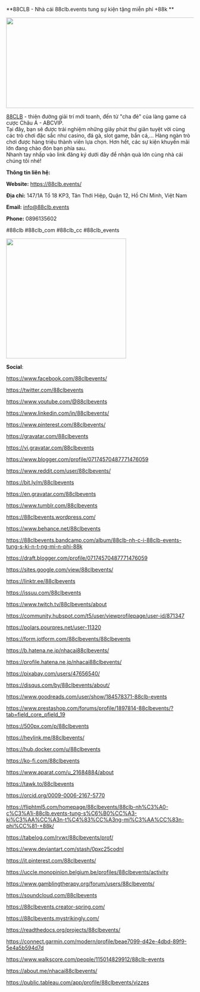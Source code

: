 **88CLB - Nhà cái 88clb.events tung sự kiện tặng miễn phí +88k **
<p><img src="https://i.ibb.co/vXycC8R/470236862-122113072400626876-684370524713591464-n.jpg" alt="" width="729" height="243" /></p>
<p><a href="https://88clb.events/">88CLB</a> - thi&ecirc;n đường giải tr&iacute; mới toanh, đến từ "cha đẻ" của l&agrave;ng game c&aacute; cược Ch&acirc;u &Aacute; - ABCVIP. <br /> Tại đ&acirc;y, bạn sẽ được trải nghiệm những gi&acirc;y ph&uacute;t thư gi&atilde;n tuyệt vời c&ugrave;ng c&aacute;c tr&ograve; chơi đặc sắc như casino, đ&aacute; g&agrave;, slot game, bắn c&aacute;,... H&agrave;ng ng&agrave;n tr&ograve; chơi được h&agrave;ng triệu th&agrave;nh vi&ecirc;n lựa chọn. Hơn hết, c&aacute;c sự kiện khuyến m&atilde;i lớn đang ch&agrave;o đ&oacute;n bạn ph&iacute;a sau. <br /> Nhanh tay nhấp v&agrave;o link đăng k&yacute; dưới đ&acirc;y để nhận qu&agrave; lớn c&ugrave;ng nh&agrave; c&aacute;i ch&uacute;ng t&ocirc;i nh&eacute;!</p>
<p><strong>Th&ocirc;ng tin li&ecirc;n hệ:</strong></p>
<p><strong>Website:</strong> <a href="https://88clb.events/">https://88clb.events/</a></p>
<p><strong>Địa chỉ:</strong> 147/1A Tổ 18 KP3, T&acirc;n Thới Hiệp, Quận 12, Hồ Ch&iacute; Minh, Việt Nam</p>
<p><strong>Email:</strong> <a href="mailto:info@88clb.events">info@88clb.events</a></p>
<p><strong>Phone:</strong> 0896135602</p>
<p>#88clb #88clb_com #88clb_cc #88clb_events</p>
<p><img src="https://i.ibb.co/Cwdq5vZ/470240061-122113072358626876-329255216416287184-n.jpg" alt="" width="322" height="322" /></p>
<p><strong>Social</strong>:</p>
<p><a href="https://www.facebook.com/88clbevents/">https://www.facebook.com/88clbevents/</a></p>
<p><a href="https://twitter.com/88clbevents">https://twitter.com/88clbevents</a></p>
<p><a href="https://www.youtube.com/@88clbevents">https://www.youtube.com/@88clbevents</a></p>
<p><a href="https://www.linkedin.com/in/88clbevents/">https://www.linkedin.com/in/88clbevents/</a></p>
<p><a href="https://www.pinterest.com/88clbevents/">https://www.pinterest.com/88clbevents/</a></p>
<p><a href="https://gravatar.com/88clbevents">https://gravatar.com/88clbevents</a></p>
<p><a href="https://vi.gravatar.com/88clbevents">https://vi.gravatar.com/88clbevents</a></p>
<p><a href="https://www.blogger.com/profile/07174570487771476059">https://www.blogger.com/profile/07174570487771476059</a></p>
<p><a href="https://www.reddit.com/user/88clbevents/">https://www.reddit.com/user/88clbevents/</a></p>
<p><a href="https://bit.ly/m/88clbevents">https://bit.ly/m/88clbevents</a></p>
<p><a href="https://en.gravatar.com/88clbevents">https://en.gravatar.com/88clbevents</a></p>
<p><a href="https://www.tumblr.com/88clbevents">https://www.tumblr.com/88clbevents</a></p>
<p><a href="https://88clbevents.wordpress.com/">https://88clbevents.wordpress.com/</a></p>
<p><a href="https://www.behance.net/88clbevents">https://www.behance.net/88clbevents</a></p>
<p><a href="https://88clbevents.bandcamp.com/album/88clb-nh-c-i-88clb-events-tung-s-ki-n-t-ng-mi-n-phi-88k">https://88clbevents.bandcamp.com/album/88clb-nh-c-i-88clb-events-tung-s-ki-n-t-ng-mi-n-phi-88k</a></p>
<p><a href="https://draft.blogger.com/profile/07174570487771476059">https://draft.blogger.com/profile/07174570487771476059</a></p>
<p><a href="https://sites.google.com/view/88clbevents/">https://sites.google.com/view/88clbevents/</a></p>
<p><a href="https://linktr.ee/88clbevents">https://linktr.ee/88clbevents</a></p>
<p><a href="https://issuu.com/88clbevents">https://issuu.com/88clbevents</a></p>
<p><a href="https://www.twitch.tv/88clbevents/about">https://www.twitch.tv/88clbevents/about</a></p>
<p><a href="https://community.hubspot.com/t5/user/viewprofilepage/user-id/871347">https://community.hubspot.com/t5/user/viewprofilepage/user-id/871347</a></p>
<p><a href="https://polars.pourpres.net/user-11320">https://polars.pourpres.net/user-11320</a></p>
<p><a href="https://form.jotform.com/88clbevents/88clbevents">https://form.jotform.com/88clbevents/88clbevents</a></p>
<p><a href="https://b.hatena.ne.jp/nhacai88clbevents/">https://b.hatena.ne.jp/nhacai88clbevents/</a></p>
<p><a href="https://profile.hatena.ne.jp/nhacai88clbevents/">https://profile.hatena.ne.jp/nhacai88clbevents/</a></p>
<p><a href="https://pixabay.com/users/47656540/">https://pixabay.com/users/47656540/</a></p>
<p><a href="https://disqus.com/by/88clbevents/about/">https://disqus.com/by/88clbevents/about/</a></p>
<p><a href="https://www.goodreads.com/user/show/184578371-88clb-events">https://www.goodreads.com/user/show/184578371-88clb-events</a></p>
<p><a href="https://www.prestashop.com/forums/profile/1897814-88clbevents/?tab=field_core_pfield_19">https://www.prestashop.com/forums/profile/1897814-88clbevents/?tab=field_core_pfield_19</a></p>
<p><a href="https://500px.com/p/88clbevents">https://500px.com/p/88clbevents</a></p>
<p><a href="https://heylink.me/88clbevents/">https://heylink.me/88clbevents/</a></p>
<p><a href="https://hub.docker.com/u/88clbevents">https://hub.docker.com/u/88clbevents</a></p>
<p><a href="https://ko-fi.com/88clbevents">https://ko-fi.com/88clbevents</a></p>
<p><a href="https://www.aparat.com/u_21684884/about">https://www.aparat.com/u_21684884/about</a></p>
<p><a href="https://tawk.to/88clbevents">https://tawk.to/88clbevents</a></p>
<p><a href="https://orcid.org/0009-0006-2167-5770">https://orcid.org/0009-0006-2167-5770</a></p>
<p><a href="https://fliphtml5.com/homepage/88clbevents/88clb-nh%C3%A0-c%C3%A1i-88clb.events-tung-s%C6%B0%CC%A3-ki%C3%AA%CC%A3n-t%C4%83%CC%A3ng-mi%C3%AA%CC%83n-phi%CC%81-+88k/">https://fliphtml5.com/homepage/88clbevents/88clb-nh%C3%A0-c%C3%A1i-88clb.events-tung-s%C6%B0%CC%A3-ki%C3%AA%CC%A3n-t%C4%83%CC%A3ng-mi%C3%AA%CC%83n-phi%CC%81-+88k/</a></p>
<p><a href="https://tabelog.com/rvwr/88clbevents/prof/">https://tabelog.com/rvwr/88clbevents/prof/</a></p>
<p><a href="https://www.deviantart.com/stash/0pxc25codnl">https://www.deviantart.com/stash/0pxc25codnl</a></p>
<p><a href="https://it.pinterest.com/88clbevents/">https://it.pinterest.com/88clbevents/</a></p>
<p><a href="https://uccle.monopinion.belgium.be/profiles/88clbevents/activity">https://uccle.monopinion.belgium.be/profiles/88clbevents/activity</a></p>
<p><a href="https://www.gamblingtherapy.org/forum/users/88clbevents/">https://www.gamblingtherapy.org/forum/users/88clbevents/</a></p>
<p><a href="https://soundcloud.com/88clbevents">https://soundcloud.com/88clbevents</a></p>
<p><a href="https://88clbevents.creator-spring.com/">https://88clbevents.creator-spring.com/</a></p>
<p><a href="https://88clbevents.mystrikingly.com/">https://88clbevents.mystrikingly.com/</a></p>
<p><a href="https://readthedocs.org/projects/88clbevents/">https://readthedocs.org/projects/88clbevents/</a></p>
<p><a href="https://connect.garmin.com/modern/profile/beae7099-d42e-4dbd-89f9-5e4a5b594d7d">https://connect.garmin.com/modern/profile/beae7099-d42e-4dbd-89f9-5e4a5b594d7d</a></p>
<p><a href="https://www.walkscore.com/people/115014829912/88clb-events">https://www.walkscore.com/people/115014829912/88clb-events</a></p>
<p><a href="https://about.me/nhacai88clbevents/">https://about.me/nhacai88clbevents/</a></p>
<p><a href="https://public.tableau.com/app/profile/88clbevents/vizzes">https://public.tableau.com/app/profile/88clbevents/vizzes</a></p>